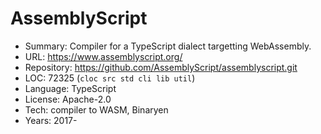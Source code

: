 # AssemblyScript

* Summary:    Compiler for a TypeScript dialect targetting WebAssembly.
* URL:        https://www.assemblyscript.org/
* Repository: https://github.com/AssemblyScript/assemblyscript.git
* LOC:        72325 (`cloc src std cli lib util`)
* Language:   TypeScript
* License:    Apache-2.0
* Tech:       compiler to WASM, Binaryen
* Years:      2017-
